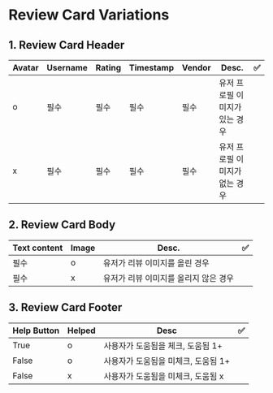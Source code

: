 # Review Card Variations

## 1. Review Card Header

| Avatar | Username | Rating | Timestamp | Vendor | Desc.                    | ✅ |
| ------------ | ------------- | ------------- | ------------- | ------------- | ------------- | ------------- |
| o | 필수 | 필수 | 필수 | 필수 |유저 프로필 이미지가 있는 경우|
| x | 필수 | 필수 | 필수 | 필수 |유저 프로필 이미지가 없는 경우|


## 2. Review Card Body

| Text content | Image | Desc.                    | ✅ |
| ------------ | ------------- |  ------------- |   ------------- | 
| 필수 | o | 유저가 리뷰 이미지를 올린 경우 |
| 필수 | x | 유저가 리뷰 이미지를 올리지 않은 경우 |

## 3. Review Card Footer

| Help Button | Helped | Desc                    | ✅ |
| ------------ | ------------- |  ------------- |  ------------- |  
| True  | o | 사용자가 도움됨을 체크, 도움됨 1+ |
| False | o | 사용자가 도움됨을 미체크, 도움됨 1+ |
| False | x | 사용자가 도움됨을 미체크, 도움됨 x |

